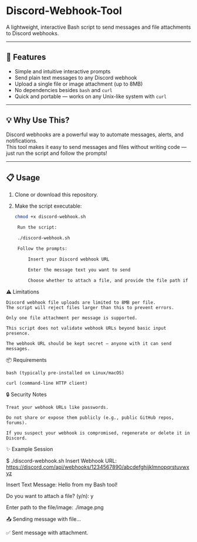 # Discord-Webhook-Tool

A lightweight, interactive Bash script to send messages and file attachments to Discord webhooks.

---

## 🚀 Features

- Simple and intuitive interactive prompts
- Send plain text messages to any Discord webhook
- Upload a single file or image attachment (up to 8MB)
- No dependencies besides `bash` and `curl`
- Quick and portable — works on any Unix-like system with `curl`

---

## 💡 Why Use This?

Discord webhooks are a powerful way to automate messages, alerts, and notifications.  
This tool makes it easy to send messages and files without writing code — just run the script and follow the prompts!

---

## 📋 Usage

1. Clone or download this repository.

2. Make the script executable:

   ```bash
   chmod +x discord-webhook.sh

    Run the script:

    ./discord-webhook.sh

    Follow the prompts:

        Insert your Discord webhook URL

        Enter the message text you want to send

        Choose whether to attach a file, and provide the file path if yes

⚠️ Limitations

    Discord webhook file uploads are limited to 8MB per file.
    The script will reject files larger than this to prevent errors.

    Only one file attachment per message is supported.

    This script does not validate webhook URLs beyond basic input presence.

    The webhook URL should be kept secret — anyone with it can send messages.

📦 Requirements

    bash (typically pre-installed on Linux/macOS)

    curl (command-line HTTP client)

🔒 Security Notes

    Treat your webhook URLs like passwords.

    Do not share or expose them publicly (e.g., public GitHub repos, forums).

    If you suspect your webhook is compromised, regenerate or delete it in Discord.

✨ Example Session

$ ./discord-webhook.sh
Insert Webhook URL: https://discord.com/api/webhooks/1234567890/abcdefghijklmnopqrstuvwxyz

Insert Text Message: Hello from my Bash tool!

Do you want to attach a file? (y/n): y

Enter path to the file/image: ./image.png

📤 Sending message with file...

✅ Sent message with attachment.
